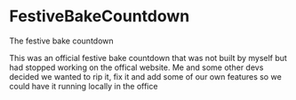 # FestiveBakeCountdown
The festive bake countdown

This was an official festive bake countdown that was not built by myself but had stopped working on the offical website. Me and some other devs decided we wanted to rip it, fix it and add some of our own features so we could have it running locally in the office
